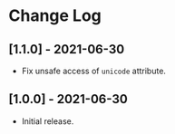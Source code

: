 # Change Log

## [1.1.0] - 2021-06-30
- Fix unsafe access of `unicode` attribute.

## [1.0.0] - 2021-06-30
- Initial release.